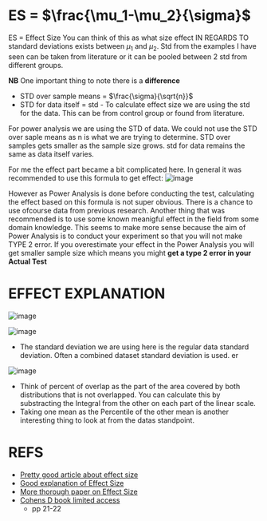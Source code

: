 # ES = $\frac{\mu_1-\mu_2}{\sigma}$


ES = Effect Size You can think of this as what size effect IN REGARDS TO standard deviations exists between $\mu_1$ and $\mu_2$. Std from the examples I have seen can be taken from literature or it can be pooled between 2 std from different groups.

**NB** One important thing to note there is a **difference** 

+ STD over sample means = $\frac{\sigma}{\sqrt{n}}$    
+ STD for data itself = std   - To calculate effect size we are using the std for the data. This can be from control group or found from literature. 

For power analysis we are using the STD of data. We could not use the STD over saple means as n is what we are trying to determine.
STD over samples gets smaller as the sample size grows. std for data remains the same as data itself varies.


For me the effect part became a bit complicated here. In general it was recommended to use this formula to get effect:
![image](https://user-images.githubusercontent.com/21141607/159643951-47053734-cd6b-4486-93df-11b118d71796.png)

However as Power Analysis is done before conducting the test, calculating the effect based on this formula is not super obvious. There is a chance to use ofcourse data from previous research. Another thing that was recommended is to use some known meanigful effect in the field from some domain knowledge. This seems to make more sense because the aim of Power Analysis is to conduct your experiment so that you will not make TYPE 2 error. If you overestimate your effect in the Power Analysis you will get smaller sample size which means you might **get a type 2 error in your Actual Test**

# EFFECT EXPLANATION

![image](https://user-images.githubusercontent.com/21141607/159644887-9cff4f53-fae9-4f7a-8b78-bdef8e6c5420.png)


![image](https://user-images.githubusercontent.com/21141607/163121061-7fcee4a1-fcec-45ee-8b28-0538953cfff4.png)     
+ The standard deviation we are using here is the regular data standard deviation. Often a combined dataset standard deviation is used. er

![image](https://user-images.githubusercontent.com/21141607/163121095-26ff6cd4-c2b2-4732-9073-4d2c0cdf5d19.png)    

+ Think of percent of overlap as the part of the area covered by both distributions that is not overlapped. You can calculate this by substracting the Integral from the other on each part of the linear scale. 
+ Taking one mean as the Percentile of the other mean is another interesting thing to look at from the datas standpoint. 



# REFS 


+ [Pretty good article about effect size](https://meera.snre.umich.edu/power-analysis-statistical-significance-effect-size)
+ [Good explanation of Effect Size](https://www.youtube.com/watch?app=desktop&v=tTgouKMz-eI)
+ [More thorough paper on Effect Size](http://www.bwgriffin.com/gsu/courses/edur9131/content/EffectSizeBecker.pdf)
+ [Cohens D book limited access](https://onedrive.live.com/?cid=BF11E46C828507B3&id=BF11E46C828507B3%21232838&parId=BF11E46C828507B3%21232837&o=OneUp)
   + pp 21-22       

